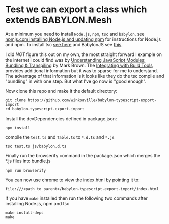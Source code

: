 # Test we can export a class which extends BABYLON.Mesh

At a minimum you need to install `Node.js`, `npm`, `tsc` and `babylon`.
see [npmjs.com installing Node.js and updating npm](https://docs.npmjs.com/getting-started/installing-node)
for instructions for Node.js and npm. To install tsc [see here](https://www.typescriptlang.org/index.html#download-links)
and BabylonJS see [this](http://www.babylonjs.com/).

I did *NOT* figure this out on my own, the most straight forward I example on the internet I could find was
by [Understanding JavaScript Modules: Bundling & Transpiling](https://www.sitepoint.com/javascript-modules-bundling-transpiling/) by Mark Brown. The [Integrating with Build Tools](https://www.typescriptlang.org/docs/handbook/integrating-with-build-tools.html) provides additional information but it was to sparse for me to understand. The advantage of that
information is it looks like they do the tsc compile and "bundling" in with one step. But what
I've go now is "good enough".

Now clone this repo and make it the default directory:
```
git clone https://github.com/winksaville/babylon-typescript-export-import
cd babylon-typescript-export-import
```

Install the devDependencies defined in package.json:
```
npm install
```

compile the `test.ts` and `Table.ts` to `*.d.ts` and `*.js`
```
tsc test.ts js/babylon.d.ts
```

Finally run the browserify command in the package.json which merges the \*.js files into bundle.js
```
npm run browserify
```

You can now use chrome to view the index.html by pointing it to:
```
file:///<path_to_parent>/babylon-typescript-export-import/index.html
```

If you have `make` installed then run the following two commands after installing Node.js, npm and tsc
```
make install-deps
make
```
